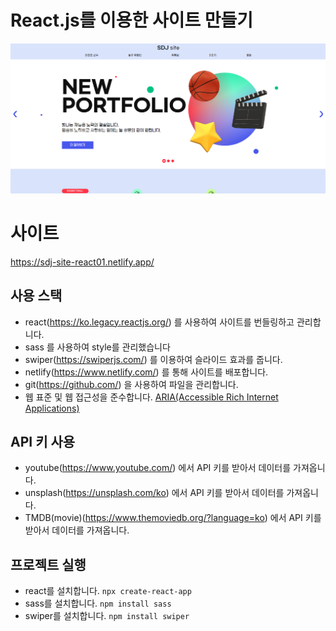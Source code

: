 # React.js를 이용한 사이트 만들기
![image](https://github.com/dongjin6539/site2023-react01/blob/main/readme.png)

# 사이트

https://sdj-site-react01.netlify.app/

## 사용 스택

- react(https://ko.legacy.reactjs.org/) 를 사용하여 사이트를 번들링하고 관리합니다.
- sass 를 사용하여 style를 관리했습니다
- swiper(https://swiperjs.com/) 를 이용하여 슬라이드 효과를 줍니다.
- netlify(https://www.netlify.com/) 를 통해 사이트를 배포합니다.
- git(https://github.com/) 을 사용하여 파일을 관리합니다.
- 웹 표준 및 웹 접근성을 준수합니다. [ARIA(Accessible Rich Internet Applications)](https://developer.mozilla.org/en-US/docs/Web/Accessibility/ARIA/Roles)

## API 키 사용
- youtube(https://www.youtube.com/) 에서 API 키를 받아서 데이터를 가져옵니다.
- unsplash(https://unsplash.com/ko) 에서 API 키를 받아서 데이터를 가져옵니다.
- TMDB(movie)(https://www.themoviedb.org/?language=ko) 에서 API 키를 받아서 데이터를 가져옵니다.

## 프로젝트 실행

- react를 설치합니다. `npx create-react-app`
- sass를 설치합니다. `npm install sass`
- swiper를 설치합니다. `npm install swiper`
